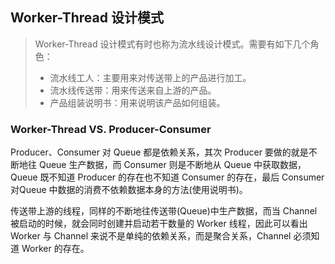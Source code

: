 ## Worker-Thread 设计模式

> Worker-Thread 设计模式有时也称为流水线设计模式。需要有如下几个角色：
> - 流水线工人：主要用来对传送带上的产品进行加工。
> - 流水线传送带：用来传送来自上游的产品。
> - 产品组装说明书：用来说明该产品如何组装。

### Worker-Thread VS. Producer-Consumer

Producer、Consumer 对 Queue 都是依赖关系，其次 Producer 要做的就是不断地往 Queue 生产数据，而 Consumer 则是不断地从 Queue
中获取数据，Queue 既不知道 Producer 的存在也不知道 Consumer 的存在，最后 Consumer 对Queue
中数据的消费不依赖数据本身的方法(使用说明书)。

传送带上游的线程，同样的不断地往传送带(Queue)中生产数据，而当 Channel 被启动的时候，就会同时创建并启动若干数量的 Worker
线程，因此可以看出 Worker 与 Channel 来说不是单纯的依赖关系，而是聚合关系，Channel 必须知道 Worker 的存在。 
